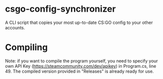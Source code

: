 # csgo-config-synchronizer
A CLI script that copies your most up-to-date CS:GO config to your other accounts.

# Compiling
Note: if you want to compile the program yourself, you need to specify your own API Key (https://steamcommunity.com/dev/apikey) in Program.cs, line 49. The compiled version provided in "Releases" is already ready for use.

